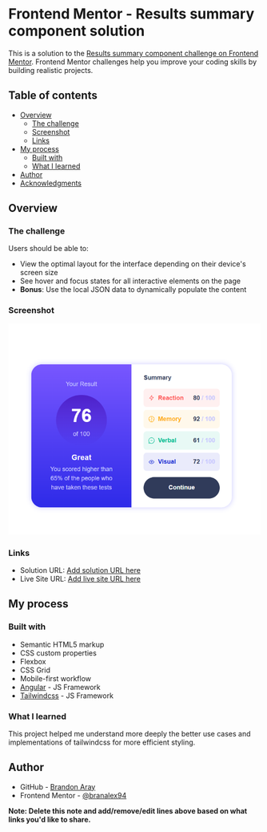 # Frontend Mentor - Results summary component solution

This is a solution to the [Results summary component challenge on Frontend Mentor](https://www.frontendmentor.io/challenges/results-summary-component-CE_K6s0maV). Frontend Mentor challenges help you improve your coding skills by building realistic projects. 

## Table of contents

- [Overview](#overview)
  - [The challenge](#the-challenge)
  - [Screenshot](#screenshot)
  - [Links](#links)
- [My process](#my-process)
  - [Built with](#built-with)
  - [What I learned](#what-i-learned)
- [Author](#author)
- [Acknowledgments](#acknowledgments)

## Overview

### The challenge

Users should be able to:

- View the optimal layout for the interface depending on their device's screen size
- See hover and focus states for all interactive elements on the page
- **Bonus**: Use the local JSON data to dynamically populate the content

### Screenshot

![](./public/images/finished_result.png)

### Links

- Solution URL: [Add solution URL here](https://your-solution-url.com)
- Live Site URL: [Add live site URL here](https://your-live-site-url.com)

## My process

### Built with

- Semantic HTML5 markup
- CSS custom properties
- Flexbox
- CSS Grid
- Mobile-first workflow
- [Angular](https://angular.dev/) - JS Framework
- [Tailwindcss](https://tailwindcss.com/) - JS Framework

### What I learned

This project helped me understand more deeply the better use cases and implementations of tailwindcss for more efficient styling.

## Author

- GitHub - [Brandon Aray](https://github.com/branalex94)
- Frontend Mentor - [@branalex94](https://www.frontendmentor.io/profile/branalex94)

**Note: Delete this note and add/remove/edit lines above based on what links you'd like to share.**
